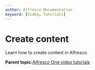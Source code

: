 ```yaml
---
author: Alfresco Documentation
keyword: [Video, Tutorials]
---
```


# Create content

Learn how to create content in Alfresco.

  

**Parent topic:**[Alfresco One video tutorials](../topics/alfresco-video-tutorials.md)

